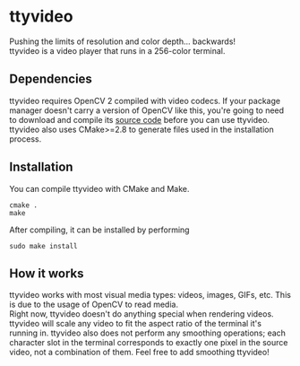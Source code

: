 # ttyvideo
Pushing the limits of resolution and color depth... backwards!  
ttyvideo is a video player that runs in a 256-color terminal.
## Dependencies
ttyvideo requires OpenCV 2 compiled with video codecs. If your package manager doesn't carry a version of OpenCV like this, you're going to need to download and compile its [source code](https://github.com/opencv/opencv "OpenCV source") before you can use ttyvideo.
ttyvideo also uses CMake>=2.8 to generate files used in the installation process.
## Installation
You can compile ttyvideo with CMake and Make.
```shell
cmake .
make
```
After compiling, it can be installed by performing
```shell
sudo make install
```

## How it works
ttyvideo works with most visual media types: videos, images, GIFs, etc. This is due to the usage of OpenCV to read media.  
Right now, ttyvideo doesn't do anything special when rendering videos.  
ttyvideo will scale any video to fit the aspect ratio of the terminal it's running in. ttyvideo also does not perform any smoothing operations; each character slot in the terminal corresponds to exactly one pixel in the source video, not a combination of them. Feel free to add smoothing ttyvideo!

